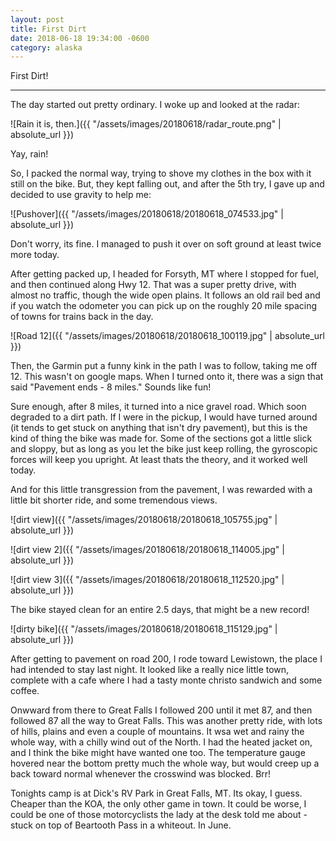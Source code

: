 ```yaml
---
layout: post
title: First Dirt
date: 2018-06-18 19:34:00 -0600
category: alaska
---
```


First Dirt!

---

The day started out pretty ordinary.  I woke up and looked at the radar:

![Rain it is, then.]({{ "/assets/images/20180618/radar_route.png" | absolute_url }})

Yay, rain!


So, I packed the normal way, trying to shove my clothes in the box with it still on the bike.  But, they kept falling out, and after the 5th try, I gave up and decided to use gravity to help me:


![Pushover]({{ "/assets/images/20180618/20180618_074533.jpg" | absolute_url }})


Don't worry, its fine.  I managed to push it over on soft ground at least twice more today.

After getting packed up, I headed for Forsyth, MT where I stopped for fuel, and then continued along Hwy 12.  That was a super pretty drive, with almost no traffic, though the wide open plains.  It follows an old rail bed and if you watch the odometer you can pick up on the roughly 20 mile spacing of towns for trains back in the day.


![Road 12]({{ "/assets/images/20180618/20180618_100119.jpg" | absolute_url }})


Then, the Garmin put a funny kink in the path I was to follow, taking me off 12.  This wasn't on google maps.  When I turned onto it, there was a sign that said "Pavement ends - 8 miles."  Sounds like fun!  

Sure enough, after 8 miles, it turned into a nice gravel road.  Which soon degraded to a dirt path.  If I were in the pickup, I would have turned around (it tends to get stuck on anything that isn't dry pavement), but this is the kind of thing the bike was made for.  Some of the sections got a little slick and sloppy, but as long as you let the bike just keep rolling, the gyroscopic forces will keep you upright.  At least thats the theory, and it worked well today.

And for this little transgression from the pavement, I was rewarded with a little bit shorter ride, and some tremendous views.


![dirt view]({{ "/assets/images/20180618/20180618_105755.jpg" | absolute_url }})


![dirt view 2]({{ "/assets/images/20180618/20180618_114005.jpg" | absolute_url }})

![dirt view 3]({{ "/assets/images/20180618/20180618_112520.jpg" | absolute_url }})

The bike stayed clean for an entire 2.5 days, that might be a new record!

![dirty bike]({{ "/assets/images/20180618/20180618_115129.jpg" | absolute_url }})


After getting to pavement on road 200, I rode toward Lewistown, the place I had intended to stay last night.  It looked like a really nice little town, complete with a cafe where I had a tasty monte christo sandwich and some coffee.

Onwward from there to Great Falls I followed 200 until it met 87, and then followed 87 all the way to Great Falls.  This was another pretty ride, with lots of hills, plains and even a couple of mountains.  It wsa wet and rainy the whole way, with a chilly wind out of the North.  I had the heated jacket on, and I think the bike might have wanted one too.  The temperature gauge hovered near the bottom pretty much the whole way, but would creep up a back toward normal whenever the crosswind was blocked.  Brr!

Tonights camp is at Dick's RV Park in Great Falls, MT.  Its okay, I guess.  Cheaper than the KOA, the only other game in town.  It could be worse, I could be one of those motorcyclists the lady at the desk told me about - stuck on top of Beartooth Pass in a whiteout.  In June.
